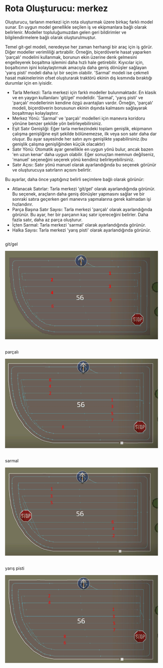 # Rota Oluşturucu: merkez


Oluşturucu, tarlanın merkezi için rota oluşturmak üzere birkaç farklı model sunar. En uygun model genellikle seçilen iş ve ekipmanlara bağlı olarak belirlenir. 
Modeller topluluğumuzdan gelen geri bildirimler ve bilgilendirmelere bağlı olarak oluşturulmuştur.

Temel git-gel modeli, neredeyse her zaman herhangi bir araç için iş görür. Diğer modeller verimliliği artırabilir. 
Örneğin, biçerdöverle hasat yaparken 'parçalı' modelini kullanmak, borunun ekin üzerine denk gelmesini engelleyerek boşaltma işlemini daha hızlı hale getirebilir.
Kıyıcılar için, boşaltıcının işini kolaylaştırmak amacıyla daha geniş dönüşler sağlayan 'yarış pisti' modeli daha iyi bir seçim olabilir.
'Sarmal' modeli ise çekmeli hasat makinelerinin ofset oluşturarak traktörü ekinin dış kısmında bıraktığı durumlar için en iyisidir.



- Tarla Merkezi: Tarla merkezi için farklı modeller bulunmaktadır. En klasik ve en yaygın kullanılanı 'git/gel' modelidir. 
'Sarmal', 'yarış pisti' ve 'parçalı' modellerinin kendine özgü avantajları vardır. Örneğin, 'parçalı' modeli, biçerdöverin borusunun ekinin dışında kalmasını sağlayarak boşaltmayı kolaylaştırır.
- Merkez Yönü: 'Sarmal' ve 'parçalı' modelleri için manevra koridoru yönüne benzer şekilde yön belirleyebilirsiniz.
- Eşit Satır Genişliği: Eğer tarla merkezindeki toplam genişlik, ekipmanın çalışma genişliğine eşit şekilde bölünemezse, ilk veya son satır daha dar oluşur. Bu ayar sayesinde her satırı aynı genişlikte yapabilirsiniz.(bu genişlik çalışma genişliğinden küçük olacaktır)
- Satır Yönü: Otomatik ayar genellikle en uygun yönü bulur, ancak bazen 'en uzun kenar' daha uygun olabilir. Eğer sonuçtan memnun değilseniz, 'manuel' seçeneğini seçerek yönü kendiniz belirleyebilirsiniz.
- Satır Açısı: Satır yönü manuel olarak ayarlandığında bu seçenek görünür ve oluşturucuya satırların açısını belirtir.

Bu ayarlar, daha önce yaptığınız belirli seçimlere bağlı olarak görünür:
- Atlanacak Satırlar: Tarla merkezi 'git/gel' olarak ayarlandığında görünür. Bu seçenek, araçların daha geniş dönüşler yapmasını sağlar ve bir sonraki satıra geçerken geri manevra yapmalarına gerek kalmadan işi hızlandırır.
- Parça Başına Satır Sayısı: Tarla merkezi 'parçalı' olarak ayarlandığında görünür. Bu ayar, her bir parçanın kaç satır içereceğini belirler. Daha fazla satır, daha az parça oluşturur.
- İçten Sarmal: Tarla merkezi 'sarmal' olarak ayarlandığında görünür.
- Halka Sayısı: Tarla merkezi 'yarış pisti' olarak ayarlandığında görünür.


## 
git/gel


![Image](/translation_data/updown_0_0_1024_591.png)

## 
parçalı


![Image](/translation_data/lands_0_0_1024_599.png)

## 
sarmal


![Image](/translation_data/spiral_0_0_1024_590.png)

## 
yarış pisti


![Image](/translation_data/racetrack_0_0_1024_589.png)

